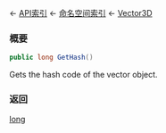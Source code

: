 ← [API索引](Api-Index) ← [命名空间索引](Namespace-Index) ← [Vector3D](VRageMath.Vector3D)

### 概要

```csharp
public long GetHash()
```

Gets the hash code of the vector object.

### 返回

[long](https://docs.microsoft.com/en-us/dotnet/api/System.Int64?view=netframework-4.6)

